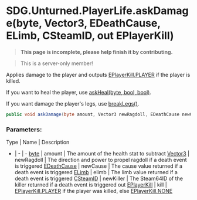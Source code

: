 # SDG.Unturned.PlayerLife.askDamage(byte, Vector3, EDeathCause, ELimb, CSteamID, out EPlayerKill)

<blockquote><p><b>This page is incomplete, please help finish it by contributing.<p></b></blockquote>

> This is a server-only member!

Applies damage to the player and outputs [EPlayerKill.PLAYER](scripting/sdg/unturned/eplayerkill) if the player is killed.

If you want to heal the player, use [askHeal(byte, bool, bool)](scripting/sdg/unturned/playerlife/askheal).

If you want damage the player's legs, use [breakLegs()](scripting/sdg/unturned/playerlife/breaklegs).

```csharp
public void askDamage(byte amount, Vector3 newRagdoll, EDeathCause newCause, ELimb newLimb, CSteamID newKiller, out EPlayerKill kill);
```

### Parameters:

Type | Name | Description
- | - | -
[byte](https://docs.microsoft.com/en-us/dotnet/api/system.byte?view=netframework-3.5) | amount | The amount of the health stat to subtract
[Vector3](https://docs.unity3d.com/550/Documentation/ScriptReference/Vector3.html) | newRagdoll | The direction and power to propel ragdoll if a death event is triggered
[EDeathCause](scripting/sdg/unturned/edeathcause) | newCause | The cause value returned if a death event is triggered
[ELimb](scripting/sdg/unturned/elimb) | elimb | The limb value returned if a death event is triggered
[CSteamID](scripting/steamworks/csteamid) | newKiller | The Steam64ID of the killer returned if a death event is triggered
out [EPlayerKill](scripting/sdg/unturned/eplayerkill) | kill | [EPlayerKill.PLAYER](scripting/sdg/unturned/eplayerkill) if the player was killed, else [EPlayerKill.NONE](scripting/sdg/unturned/eplayerkill)